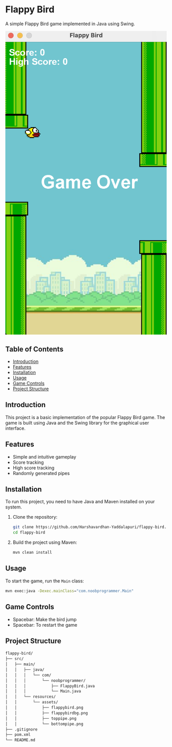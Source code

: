 # Flappy Bird

A simple Flappy Bird game implemented in Java using Swing.

![Flappy Bird](src/main/resources/assets/gamedemo.png)

## Table of Contents

- [Introduction](#introduction)
- [Features](#features)
- [Installation](#installation)
- [Usage](#usage)
- [Game Controls](#game-controls)
- [Project Structure](#project-structure)

## Introduction

This project is a basic implementation of the popular Flappy Bird game. The game is built using Java and the Swing library for the graphical user interface.

## Features

- Simple and intuitive gameplay
- Score tracking
- High score tracking
- Randomly generated pipes

## Installation

To run this project, you need to have Java and Maven installed on your system.

1. Clone the repository:
    ```sh
    git clone https://github.com/Harshavardhan-Yaddalapuri/flappy-bird.git
    cd flappy-bird
    ```

2. Build the project using Maven:
    ```sh
    mvn clean install
    ```

## Usage

To start the game, run the `Main` class:

```sh
mvn exec:java -Dexec.mainClass="com.noobprogrammer.Main"
```

## Game Controls
- Spacebar: Make the bird jump
- Spacebar: To restart the game

## Project Structure

```sh
flappy-bird/
├── src/
│   ├── main/
│   │   ├── java/
│   │   │   └── com/
│   │   │       └── noobprogrammer/
│   │   │           ├── FlappyBird.java
│   │   │           └── Main.java
│   │   └── resources/
│   │       └── assets/
│   │           ├── flappybird.png
│   │           ├── flappybirdbg.png
│   │           ├── toppipe.png
│   │           └── bottompipe.png
├── .gitignore
├── pom.xml
└── README.md
```
